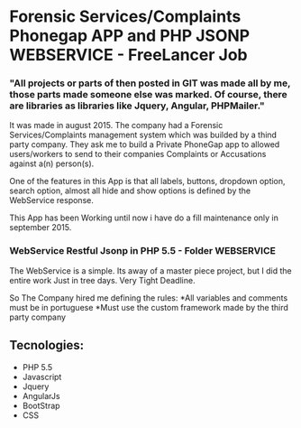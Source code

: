 # Forensic Services/Complaints Phonegap APP and PHP JSONP WEBSERVICE - FreeLancer Job

### "All projects or parts of then posted in GIT was made all by me, those parts made someone else was marked. Of course, there are libraries as libraries like Jquery, Angular, PHPMailer."

It was made in august 2015. The company had a Forensic Services/Complaints management system which was builded by a thind party company. They ask me to build a Private PhoneGap app to allowed users/workers to send to their companies Complaints or Accusations against a(n) person(s).  

One of the features in this App is that all labels, buttons, dropdown option, search option, almost all hide and show options is defined by the WebService response.

This App has been Working until now i have do a fill maintenance only in september 2015.

### WebService Restful Jsonp in PHP 5.5 - Folder WEBSERVICE

The WebService is a simple. Its away of a master piece project, but I did the entire work Just in tree days. Very Tight Deadline.

So The Company hired me defining the rules:
*All variables and comments must be in portuguese
*Must use the custom framework made by the third party company


## Tecnologies:

* PHP 5.5
* Javascript
* Jquery
* AngularJs
* BootStrap
* CSS

